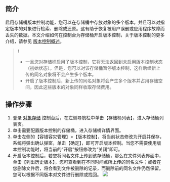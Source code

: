 ## 简介
启用存储桶版本控制功能，您可以在存储桶中存放对象的多个版本，并且可以对指定版本的对象进行检索、删除或还原。这有助于恢复被用户误删或应用程序故障而丢失的数据。本文介绍如何在控制台为存储桶开启版本控制，关于版本控制的更多介绍，请参见 [版本控制概述](https://cloud.tencent.com/document/product/436/19883)。

>!
>- 一旦您对存储桶启用了版本控制，它将无法返回到未启用版本控制状态（初始状态）。但是，您可以对该存储桶暂停版本控制，这样后续新上传的同名对象将不会产生多个版本。
>- 开启了版本控制后，新上传的同名对象将会产生多个版本并占用存储空间，因此这些版本的对象同样收取存储费用。

## 操作步骤
1. 登录 [对象存储](https://console.cloud.tencent.com/cos5) 控制台后，在左侧导航栏中单击【存储桶列表】，进入存储桶列表页。
2. 单击需要配置版本控制的存储桶，进入存储桶详情界面。
3. 单击左侧的【容错容灾管理】>【版本控制】，将当前状态修改为开启并保存，系统将弹出确认弹窗，单击【确定】，即可开启版本控制。当您不需要使用版本控制功能时，将当前的“开启”按钮修改为“关闭”即可。
4. 开启版本控制后，若您将同名文件上传到该存储桶，那么在文件列表界面中，单击【列出历史版本】，您可查看到在不同时间点所上传的同名文件；或者在您删除文件后，将会看到文件被删除的记录，而删除前的同名文件仍然保留。您可以根据不同版本对文件进行删除或找回。
![](https://main.qcloudimg.com/raw/ad2e9e932b1d689fd6ed7cca26ae140c.png)
